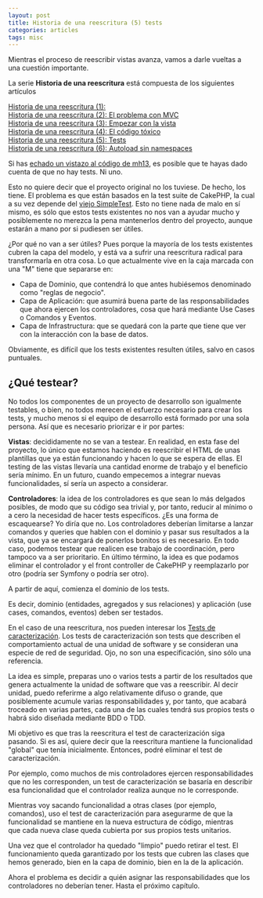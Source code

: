 ```yaml
---
layout: post
title: Historia de una reescritura (5) tests
categories: articles
tags: misc
---
```


Mientras el proceso de reescribir vistas avanza, vamos a darle vueltas a una cuestión importante.

La serie **Historia de una reescritura** está compuesta de los siguientes artículos

[Historia de una reescritura (1):](/historia-de-una-reescritura-1)  
[Historia de una reescritura (2): El problema con MVC](/historia-de-una-reescritura-2-el-problema-con-mvc)  
[Historia de una reescritura (3): Empezar con la vista](/historia-de-una-reescritura-3-empezar-con-la-vista)  
[Historia de una reescritura (4): El código tóxico](/historia-de-una-reescritura-4-codigo-toxico)  
[Historia de una reescritura (5): Tests](/historia-de-una-reescritura-5-tests)  
[Historia de una reescritura (6): Autoload sin namespaces](/historia-de-una-reescritura-6-autoload-sin-namespaces)

Si has <a href="https://github.com/franiglesias/mh13">echado un vistazo al código de mh13</a>, es posible que te hayas dado cuenta de que no hay tests. Ni uno.

Esto no quiere decir que el proyecto original no los tuviese. De hecho, los tiene. El problema es que están basados en la test suite de CakePHP, la cual a su vez depende del <a href="http://www.simpletest.org">viejo SimpleTest</a>. Esto no tiene nada de malo en sí mismo, es sólo que estos tests existentes no nos van a ayudar mucho y posiblemente no merezca la pena mantenerlos dentro del proyecto, aunque estarán a mano por si pudiesen ser útiles.

¿Por qué no van a ser útiles? Pues porque la mayoría de los tests existentes cubren la capa del modelo, y está va a sufrir una reescritura radical para transformarla en otra cosa. Lo que actualmente vive en la caja marcada con una "M" tiene que separarse en:

* Capa de Dominio, que contendrá lo que antes hubiésemos denominado como "reglas de negocio".
* Capa de Aplicación: que asumirá buena parte de las responsabilidades que ahora ejercen los controladores, cosa que hará mediante Use Cases o Comandos y Eventos.
* Capa de Infrastructura: que se quedará con la parte que tiene que ver con la interacción con la base de datos.

Obviamente, es difícil que los tests existentes resulten útiles, salvo en casos puntuales.

## ¿Qué testear?

No todos los componentes de un proyecto de desarrollo son igualmente testables, o bien, no todos merecen el esfuerzo necesario para crear los tests, y mucho menos si el equipo de desarrollo está formado por una sola persona. Así que es necesario priorizar e ir por partes:

**Vistas**: decididamente no se van a testear. En realidad, en esta fase del proyecto, lo único que estamos haciendo es reescribir el HTML de unas plantillas que ya están funcionando y hacen lo que se espera de ellas. El testing de las vistas llevaría una cantidad enorme de trabajo y el beneficio sería mínimo. En un futuro, cuando empecemos a integrar nuevas funcionalidades, sí sería un aspecto a considerar.

**Controladores**: la idea de los controladores es que sean lo más delgados posibles, de modo que su código sea trivial y, por tanto, reducir al mínimo o a cero la necesidad de hacer tests específicos. ¿Es una forma de escaquearse? Yo diría que no. Los controladores deberían limitarse a lanzar comandos y queries que hablen con el dominio y pasar sus resultados a la vista, que ya se encargará de ponerlos bonitos si es necesario. En todo caso, podemos testear que realicen ese trabajo de coordinación, pero tampoco va a ser prioritario. En último término, la idea es que podamos eliminar el controlador y el front controller de CakePHP y reemplazarlo por otro (podría ser Symfony o podría ser otro).

A partir de aquí, comienza el dominio de los tests.

Es decir, dominio (entidades, agregados y sus relaciones) y aplicación (use cases, comandos, eventos) deben ser testados.

En el caso de una reescritura, nos pueden interesar los <a href="http://garoevans.com/blog/2014/06/14/testing-legacy-php-characterization-tests/">Tests de caracterización</a>. Los tests de caracterización son tests que describen el comportamiento actual de una unidad de software y se consideran una especie de red de seguridad. Ojo, no son una especificación, sino sólo una referencia.

La idea es simple, preparas uno o varios tests a partir de los resultados que genera actualmente la unidad de software que vas a reescribir. Al decir unidad, puedo referirme a algo relativamente difuso o grande, que posiblemente acumule varias responsabilidades y, por tanto, que acabará troceado en varias partes, cada una de las cuales tendrá sus propios tests o habrá sido diseñada mediante BDD o TDD.

Mi objetivo es que tras la reescritura el test de caracterización siga pasando. Si es así, quiere decir que la reescritura mantiene la funcionalidad "global" que tenía inicialmente. Entonces, podré eliminar el test de caracterización.

Por ejemplo, como muchos de mis controladores ejercen responsabilidades que no les corresponden, un test de caracterización se basaría en describir esa funcionalidad que el controlador realiza aunque no le corresponde.

Mientras voy sacando funcionalidad a otras clases (por ejemplo, comandos), uso el test de caracterización para asegurarme de que la funcionalidad se mantiene en la nueva estructura de código, mientras que cada nueva clase queda cubierta por sus propios tests unitarios.

Una vez que el controlador ha quedado "limpio" puedo retirar el test. El funcionamiento queda garantizado por los tests que cubren las clases que hemos generado, bien en la capa de dominio, bien en la de la aplicación.

Ahora el problema es decidir a quién asignar las responsabilidades que los controladores no deberían tener. Hasta el próximo capítulo.